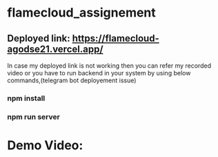 # flamecloud_assignement
## Deployed link: https://flamecloud-agodse21.vercel.app/
In case my deployed link is not working then you can refer my recorded video or you have to run backend in your system by using below commands,(telegram bot deployement issue)
### npm install
### npm run server
# Demo Video:

